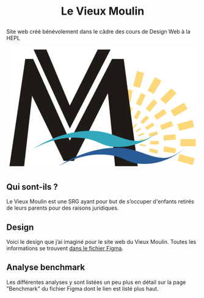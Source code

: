 # <p style="text-align:center"> Le Vieux Moulin
Site web créé bénévolement dans le câdre des cours de Design Web à la HEPL </p>
<img src="./wp-content/themes/vieux-moulin-25/resources/svg/logo-vm.svg" alt="Logo du Vieux Moulin, représenté par un M, fusionné avec un V par la fente supérieure du M, avec en avant-plan des vagues bleues, et en arrière-plan un moulin à eau, tous deux shématisés.">

## Qui sont-ils ?
Le Vieux Moulin est une SRG ayant pour but de s’occuper d'enfants retirés de leurs parents pour des raisons juridiques.

## Design
Voici le design que j’ai imaginé pour le site web du Vieux Moulin. Toutes les informations se trouvent <a href="https://www.figma.com/design/5Drr1jqpHC4mKd268Kirau/Client-25?node-id=187-540&t=LbDXCdBfTSu5reWK-1">dans le fichier Figma</a>.

## Analyse benchmark
Les différentes analyses y sont listées un peu plus en détail sur la page "Benchmark" du fichier Figma dont le lien est listé plus haut.

